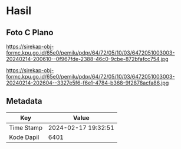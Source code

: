 # Hasil

## Foto C Plano

https://sirekap-obj-formc.kpu.go.id/65e0/pemilu/pdpr/64/72/05/10/03/6472051003003-20240214-200610--0f967fde-2388-46c0-9cbe-872bfafcc754.jpg

https://sirekap-obj-formc.kpu.go.id/65e0/pemilu/pdpr/64/72/05/10/03/6472051003003-20240214-202604--3327e5f6-f6e1-4784-b368-9f2878acfa86.jpg


## Metadata

| Key        | Value               |
| ---------- | ------------------- |
| Time Stamp | 2024-02-17 19:32:51 |
| Kode Dapil | 6401                |



